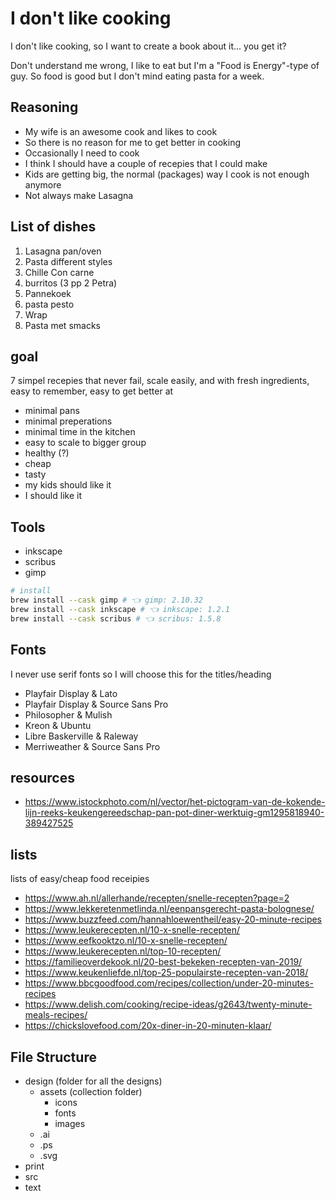 # I don't like cooking

I don't like cooking, so I want to create a book about it... you get it?

Don't understand me wrong, I like to eat but I'm a "Food is Energy"-type of guy. So food is good but I don't mind eating pasta for a week.

## Reasoning

- My wife is an awesome cook and likes to cook
- So there is no reason for me to get better in cooking
- Occasionally I need to cook
- I think I should have a couple of recepies that I could make
- Kids are getting big, the normal (packages) way I cook is not enough anymore
- Not always make Lasagna

## List of dishes

1. Lasagna pan/oven
2. Pasta different styles
3. Chille Con carne
4. burritos (3 pp 2 Petra)
5. Pannekoek
6. pasta pesto
7. Wrap
8. Pasta met smacks

## goal

7 simpel recepies that never fail, scale easily, and with fresh ingredients, easy to remember, easy to get better at

- minimal pans
- minimal preperations
- minimal time in the kitchen
- easy to scale to bigger group
- healthy (?)
- cheap
- tasty
- my kids should like it
- I should like it

## Tools

- inkscape
- scribus
- gimp

```bash
# install
brew install --cask gimp # 👈 gimp: 2.10.32
brew install --cask inkscape # 👈 inkscape: 1.2.1
brew install --cask scribus # 👈 scribus: 1.5.8
```

## Fonts


I never use serif fonts so I will choose this for the titles/heading

- Playfair Display & Lato
- Playfair Display & Source Sans Pro
- Philosopher & Mulish
- Kreon & Ubuntu
- Libre Baskerville & Raleway
- Merriweather & Source Sans Pro



## resources

- https://www.istockphoto.com/nl/vector/het-pictogram-van-de-kokende-lijn-reeks-keukengereedschap-pan-pot-diner-werktuig-gm1295818940-389427525

## lists

lists of easy/cheap food receipies

- https://www.ah.nl/allerhande/recepten/snelle-recepten?page=2
- https://www.lekkeretenmetlinda.nl/eenpansgerecht-pasta-bolognese/
- https://www.buzzfeed.com/hannahloewentheil/easy-20-minute-recipes
- https://www.leukerecepten.nl/10-x-snelle-recepten/
- https://www.eefkooktzo.nl/10-x-snelle-recepten/
- https://www.leukerecepten.nl/top-10-recepten/
- https://familieoverdekook.nl/20-best-bekeken-recepten-van-2019/
- https://www.keukenliefde.nl/top-25-populairste-recepten-van-2018/
- https://www.bbcgoodfood.com/recipes/collection/under-20-minutes-recipes
- https://www.delish.com/cooking/recipe-ideas/g2643/twenty-minute-meals-recipes/
- https://chickslovefood.com/20x-diner-in-20-minuten-klaar/

## File Structure

- design (folder for all the designs)
  - assets (collection folder)
    - icons
    - fonts
    - images
  - .ai
  - .ps
  - .svg
- print
- src
- text
